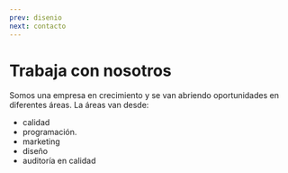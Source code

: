 ```yaml
---
prev: disenio
next: contacto
---
```

# Trabaja con nosotros

Somos una empresa en crecimiento y se van abriendo oportunidades en diferentes áreas.
La áreas van desde: 
+ calidad
+ programación. 
+ marketing
+ diseño
+ auditoría en calidad
